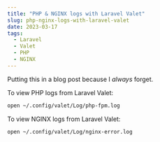 ```yaml
---
title: "PHP & NGINX logs with Laravel Valet"
slug: php-nginx-logs-with-laravel-valet
date: 2023-03-17
tags:
  - Laravel
  - Valet
  - PHP
  - NGINX
---
```


Putting this in a blog post because I _always_ forget.

To view PHP logs from Laravel Valet:

```sh {.short}
open ~/.config/valet/Log/php-fpm.log
```

To view NGINX logs from Laravel Valet:

```sh {.short}
open ~/.config/valet/Log/nginx-error.log
```
